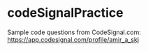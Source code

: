# codeSignalPractice
Sample code questions from CodeSignal.com: https://app.codesignal.com/profile/amir_a_skj
